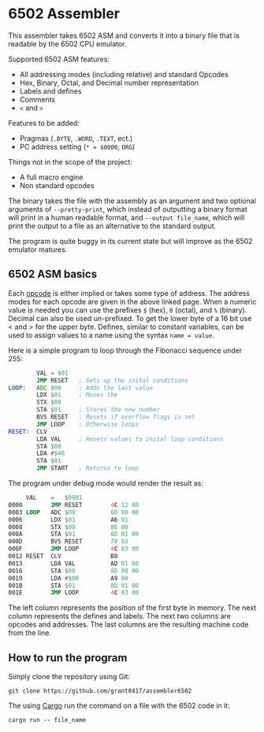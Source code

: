# 6502 Assembler

This assembler takes 6502 ASM and converts it into a binary file
that is readable by the 6502 CPU emulator. 

Supported 6502 ASM features:
 * All addressing modes (including relative) and standard Opcodes
 * Hex, Binary, Octal, and Decimal number representation
 * Labels and defines
 * Comments
  * `<` and `>`
 
Features to be added:
 * Pragmas (`.BYTE`, `.WORD`, `.TEXT`, ect.)
 * PC address setting (`* = $0000`, `ORG`)
 
Things not in the scope of the project:
 * A full macro engine
 * Non standard opcodes
 
The binary takes the file with the assembly as an argument and two optional 
arguments of `--pretty-print`, which instead of outputting a binary format will 
print in a human readable format, and `--output file_name`, which will print the 
output to a file as an alternative to the standard output.

The program is quite buggy in its current state but will improve as the 6502
emulator matures.
 
## 6502 ASM basics 

Each [opcode](https://www.masswerk.at/6502/6502_instruction_set.html) 
is either implied or takes some type of address. The address modes for each opcode
are given in the above linked page. When a numeric value is needed you can
use the prefixes `$` (hex), `0` (octal), and `%` (binary). Decimal can also be used 
un-prefixed. To get the lower byte of a 16 bit use < and > for the upper byte. 
Defines, similar to constant variables, can be used to assign values to a name using
the syntax `name = value`.

Here is a simple program to loop through the Fibonacci sequence under 255:
```asm
        VAL = $01
        JMP RESET   ; Sets up the inital conditions
LOOP:   ADC $00     ; Adds the last value
        LDX $01     ; Moves the 
        STX $00
        STA $01     ; Stores the new number
        BVS RESET   ; Resets if overflow flags is set
        JMP LOOP    ; Otherwise loops
RESET:  CLV
        LDA VAL     ; Resets values to inital loop conditions
        STA $00
        LDA #$00
        STA $01
        JMP START   ; Returns to loop
```

The program under debug mode would render the result as: 
```asm
     VAL    =   $0001
0000        JMP RESET        4C 12 00
0003 LOOP   ADC $00          6D 00 00 
0006        LDX $01          A6 01 
0008        STX $00          86 00 
000A        STA $01          8D 01 00 
000D        BVS RESET        70 03 
000F        JMP LOOP         4C 03 00
0012 RESET  CLV              B8 
0013        LDA VAL          AD 01 00 
0016        STA $00          8D 00 00 
0019        LDA #$00         A9 00 
001B        STA $01          8D 01 00 
001E        JMP LOOP         4C 03 00
```

The left column represents the position of the first byte in memory. The next
column represents the defines and labels. The next two columns are opcodes and
addresses. The last columns are the resulting machine code from the line.

## How to run the program

Simply clone the repository using Git:

```shell script
git clone https://github.com/grant0417/assembler6502
```

The using [Cargo](https://www.rust-lang.org/learn/get-started) 
run the command on a file with the 6502 code in it:

```shell script
cargo run -- file_name
```
